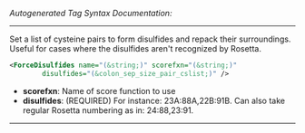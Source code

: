 <!-- THIS IS AN AUTOGENERATED FILE: Don't edit it directly, instead change the schema definition in the code itself. -->

_Autogenerated Tag Syntax Documentation:_

---
Set a list of cysteine pairs to form disulfides and repack their surroundings. Useful for cases where the disulfides aren't recognized by Rosetta.

```xml
<ForceDisulfides name="(&string;)" scorefxn="(&string;)"
        disulfides="(&colon_sep_size_pair_cslist;)" />
```

-   **scorefxn**: Name of score function to use
-   **disulfides**: (REQUIRED) For instance: 23A:88A,22B:91B. Can also take regular Rosetta numbering as in: 24:88,23:91.

---
